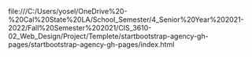 file:///C:/Users/yosel/OneDrive%20-%20Cal%20State%20LA/School_Semester/4_Senior%20Year%202021-2022/Fall%20Semester%202021/CIS_3610-02_Web_Design/Project/Templete/startbootstrap-agency-gh-pages/startbootstrap-agency-gh-pages/index.html
